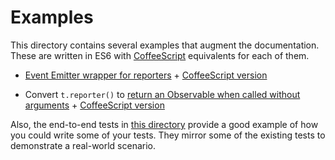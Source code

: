 # Examples

This directory contains several examples that augment the documentation. These
are written in ES6 with [CoffeeScript](http://coffeescript.org) equivalents for
each of them.

- [Event Emitter wrapper for reporters](./ee-reporter.js) +
    [CoffeeScript version](./ee-reporter.coffee)

- Convert `t.reporter()` to
    [return an Observable when called without arguments](./observable-reporter.js) +
    [CoffeeScript version](./observable-reporter.coffee)

Also, the end-to-end tests in [this directory](http://github.com/isiahmeadows/thallium/tree/master/test-fixtures/large-coffee)
provide a good example of how you could write some of your tests. They mirror
some of the existing tests to demonstrate a real-world scenario.
